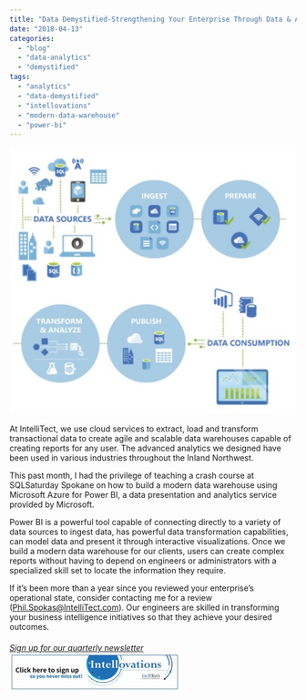 ```yaml
---
title: "Data Demystified-Strengthening Your Enterprise Through Data & Analytics"
date: "2018-04-13"
categories: 
  - "blog"
  - "data-analytics"
  - "demystified"
tags: 
  - "analytics"
  - "data-demystified"
  - "intellovations"
  - "modern-data-warehouse"
  - "power-bi"
---
```


![](images/digital-azure-graphic.jpg)

At IntelliTect, we use cloud services to extract, load and transform transactional data to create agile and scalable data warehouses capable of creating reports for any user. The advanced analytics we designed have been used in various industries throughout the Inland Northwest.

This past month, I had the privilege of teaching a crash course at SQLSaturday Spokane on how to build a modern data warehouse using Microsoft Azure for Power BI, a data presentation and analytics service provided by Microsoft.

Power BI is a powerful tool capable of connecting directly to a variety of data sources to ingest data, has powerful data transformation capabilities, can model data and present it through interactive visualizations. Once we build a modern data warehouse for our clients, users can create complex reports without having to depend on engineers or administrators with a specialized skill set to locate the information they require.

If it’s been more than a year since you reviewed your enterprise’s operational state, consider contacting me for a review ([Phil.Spokas@IntelliTect.com](mailto:Phil.Spokas@IntelliTect.com)). Our engineers are skilled in transforming your business intelligence initiatives so that they achieve your desired outcomes.

###### [Sign up for our quarterly newsletter](https://bit.ly/2Nhro9T) [![](images/Click-here-to-sign-up-1-300x69.jpg)](https://bit.ly/2Nhro9T)
